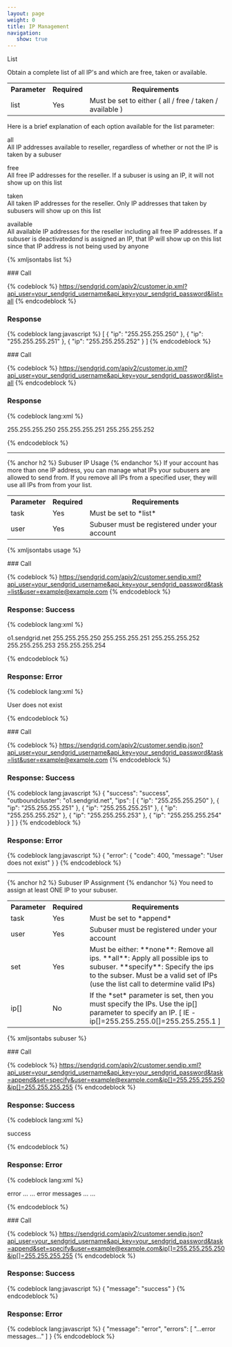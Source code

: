 ```yaml
---
layout: page
weight: 0
title: IP Management
navigation:
   show: true
---
```


List

Obtain a complete list of all IP's and which are free, taken or available.

<table class="table table-bordered table-striped">
   <tbody>
      <tr>
         <th>Parameter</th>
         <th>Required</th>
         <th>Requirements</th>
      </tr>
      <tr>
         <td>list</td>
         <td>Yes</td>
         <td>Must be set to either ( all / free / taken / available )</td>
      </tr>
   </tbody>
</table>

Here is a brief explanation of each option available for the list parameter:

all  
All IP addresses available to reseller, regardless of whether or not the IP is taken by a subuser

free  
All free IP addresses for the reseller. If a subuser is using an IP, it will not show up on this list

taken  
All taken IP addresses for the reseller. Only IP addresses that taken by subusers will show up on this list

available  
All available IP addresses for the reseller including all free IP addresses. If a subuser is deactivated*and* is assigned an IP, that IP will show up on this list since that IP address is not being used by anyone

{% xmljsontabs list %}

<div class="tab-content">
<div class="tab-pane active" id="list-json">
### Call

{% codeblock %}
https://sendgrid.com/apiv2/customer.ip.xml?api_user=your_sendgrid_username&api_key=your_sendgrid_password&list=all
{% endcodeblock %}

### Response

{% codeblock lang:javascript %}
[
  {
    "ip": "255.255.255.250"
  },
  {
    "ip": "255.255.255.251"
  },
  {
    "ip": "255.255.255.252"
  }
]
{% endcodeblock %}

</div>
<div class="tab-pane" id="list-xml">
### Call

{% codeblock %}
https://sendgrid.com/apiv2/customer.ip.xml?api_user=your_sendgrid_username&api_key=your_sendgrid_password&list=all
{% endcodeblock %}

### Response

{% codeblock lang:xml %}
<?xml version="1.0" encoding="ISO-8859-1"?>

<ips>
   <ip>255.255.255.250</ip>
   <ip>255.255.255.251</ip>
   <ip>255.255.255.252</ip>
</ips>

{% endcodeblock %}

</div>
</div>

* * * * *


{% anchor h2 %} Subuser IP Usage {% endanchor %}
 If your account has more than one IP address, you can manage what IPs your subusers are allowed to send from. If you remove all IPs from a specified user, they will use all IPs from from your list.

<table class="table table-bordered table-striped">
   <tbody>
      <tr>
         <th>Parameter</th>
         <th>Required</th>
         <th>Requirements</th>
      </tr>
      <tr>
         <td>task</td>
         <td>Yes</td>
         <td>Must be set to *list*</td>
      </tr>
      <tr>
         <td>user</td>
         <td>Yes</td>
         <td>Subuser must be registered under your account</td>
      </tr>
   </tbody>
</table>

{% xmljsontabs usage %}

<div class="tab-content">
<div class="tab-pane" id="usage-xml">
### Call

{% codeblock %}
https://sendgrid.com/apiv2/customer.sendip.xml?api_user=your_sendgrid_username&api_key=your_sendgrid_password&task=list&user=example@example.com
{% endcodeblock %}

### Response: Success

{% codeblock lang:xml %}
<?xml version="1.0" encoding="ISO-8859-1"?>

<sendips>
   <ocluster>o1.sendgrid.net</ocluster>
   <ips>
      <ip>255.255.255.250</ip>
      <ip>255.255.255.251</ip>
      <ip>255.255.255.252</ip>
      <ip>255.255.255.253</ip>
      <ip>255.255.255.254</ip>
   </ips>
</sendips>

{% endcodeblock %}

### Response: Error

{% codeblock lang:xml %}
<?xml version="1.0" encoding="ISO-8859-1"?>

<result>
   <message>User does not exist</message>
</result>

{% endcodeblock %}

</div>
<div class="tab-pane active" id="usage-json">
### Call

{% codeblock %}
https://sendgrid.com/apiv2/customer.sendip.json?api_user=your_sendgrid_username&api_key=your_sendgrid_password&task=list&user=example@example.com
{% endcodeblock %}

### Response: Success

{% codeblock lang:javascript %}
{
  "success": "success",
  "outboundcluster": "o1.sendgrid.net",
  "ips": [
    {
      "ip": "255.255.255.250"
    },
    {
      "ip": "255.255.255.251"
    },
    {
      "ip": "255.255.255.251"
    },
    {
      "ip": "255.255.255.252"
    },
    {
      "ip": "255.255.255.253"
    },
    {
      "ip": "255.255.255.254"
    }
  ]
}
{% endcodeblock %}

### Response: Error

{% codeblock lang:javascript %}
{
  "error": {
    "code": 400,
    "message": "User does not exist"
  }
}
{% endcodeblock %}

</div>
</div>

* * * * *


{% anchor h2 %} Subuser IP Assignment {% endanchor %}
 You need to assign at least ONE IP to your subuser.

<table class="table table-bordered table-striped">
   <tbody>
      <tr>
         <th>Parameter</th>
         <th>Required</th>
         <th>Requirements</th>
      </tr>
      <tr>
         <td>task</td>
         <td>Yes</td>
         <td>Must be set to *append*</td>
      </tr>
      <tr>
         <td>user</td>
         <td>Yes</td>
         <td>Subuser must be registered under your account</td>
      </tr>
      <tr>
         <td>set</td>
         <td>Yes</td>
         <td>Must be either: **none**: Remove all ips. **all**: Apply all possible ips to subuser. **specify**: Specify the ips to the subser. Must be a valid set of IPs (use the list call to determine valid IPs)</td>
      </tr>
      <tr>
         <td>ip[]</td>
         <td>No</td>
         <td>If the *set* parameter is set, then you must specify the IPs. Use the ip[] parameter to specify an IP. [ IE - ip[]=255.255.255.0[]=255.255.255.1 ]</td>
      </tr>
   </tbody>
</table>

{% xmljsontabs subuser %}

<div class="tab-content">
<div class="tab-pane" id="subuser-xml">
### Call

{% codeblock %}
https://sendgrid.com/apiv2/customer.sendip.xml?api_user=your_sendgrid_username&api_key=your_sendgrid_password&task=append&set=specify&user=example@example.com&ip[]=255.255.255.250&ip[]=255.255.255.255
{% endcodeblock %}

### Response: Success

{% codeblock lang:xml %}
<?xml version="1.0" encoding="ISO-8859-1"?>

<result>
   <message>success</message>
</result>

{% endcodeblock %}

### Response: Error

{% codeblock lang:xml %}
<?xml version="1.0" encoding="ISO-8859-1"?>

<result>
   <message>error</message>
   <errors>
      ...
      <error>... error messages ...</error>
      ...
   </errors>
</result>

{% endcodeblock %}

</div>
<div class="tab-pane active" id="subuser-json">
### Call

{% codeblock %}
https://sendgrid.com/apiv2/customer.sendip.json?api_user=your_sendgrid_username&api_key=your_sendgrid_password&task=append&set=specify&user=example@example.com&ip[]=255.255.255.250&ip[]=255.255.255.255
{% endcodeblock %}

### Response: Success

{% codeblock lang:javascript %}
{
  "message": "success"
}
{% endcodeblock %}

### Response: Error

{% codeblock lang:javascript %}
{
  "message": "error",
  "errors": [
    "...error messages..."
  ]
}
{% endcodeblock %}

</div>
</div>

